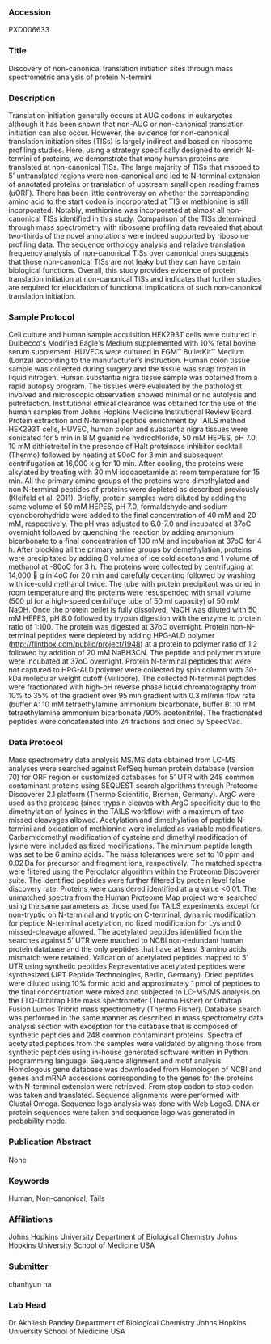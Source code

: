 ### Accession
PXD006633

### Title
Discovery of non-canonical translation initiation sites through mass spectrometric analysis of protein N-termini

### Description
Translation initiation generally occurs at AUG codons in eukaryotes although it has been shown that non-AUG or non-canonical translation initiation can also occur. However, the evidence for non-canonical translation initiation sites (TISs) is largely indirect and based on ribosome profiling studies. Here, using a strategy specifically designed to enrich N-termini of proteins, we demonstrate that many human proteins are translated at non-canonical TISs. The large majority of TISs that mapped to 5’ untranslated regions were non-canonical and led to N-terminal extension of annotated proteins or translation of upstream small open reading frames (uORF). There has been little controversy on whether the corresponding amino acid to the start codon is incorporated at TIS or methionine is still incorporated. Notably, methionine was incorporated at almost all non-canonical TISs identified in this study. Comparison of the TISs determined through mass spectrometry with ribosome profiling data revealed that about two-thirds of the novel annotations were indeed supported by ribosome profiling data. The sequence orthology analysis and relative translation frequency analysis of non-canonical TISs over canonical ones suggests that those non-canonical TISs are not leaky but they can have certain biological functions. Overall, this study provides evidence of protein translation initiation at non-canonical TISs and indicates that further studies are required for elucidation of functional implications of such non-canonical translation initiation.

### Sample Protocol
Cell culture and human sample acquisition   HEK293T cells were cultured in Dulbecco's Modified Eagle's Medium supplemented with 10% fetal bovine serum supplement. HUVECs were cultured in EGM™ BulletKit™ Medium (Lonza) according to the manufacturer’s instruction. Human colon tissue sample was collected during surgery and the tissue was snap frozen in liquid nitrogen. Human substantia nigra tissue sample was obtained from a rapid autopsy program. The tissues were evaluated by the pathologist involved and microscopic observation showed minimal or no autolysis and putrefaction. Institutional ethical clearance was obtained for the use of the human samples from Johns Hopkins Medicine Institutional Review Board.   Protein extraction and N-terminal peptide enrichment by TAILS method HEK293T cells, HUVEC, human colon and substantia nigra tissues were sonicated for 5 min in 8 M guanidine hydrochloride, 50 mM HEPES, pH 7.0, 10 mM dithiotreitol in the presence of Halt proteinase inhibitor cocktail (Thermo) followed by heating at 90oC for 3 min and subsequent centrifugation at 16,000 x g for 10 min. After cooling, the proteins were alkylated by treating with 30 mM iodoacetamide at room temperature for 15 min. All the primary amine groups of the proteins were dimethylated and non N-terminal peptides of proteins were depleted as described previously (Kleifeld et al. 2011). Briefly, protein samples were diluted by adding the same volume of 50 mM HEPES, pH 7.0, formaldehyde and sodium cyanoborohydride were added to the final concentration of 40 mM and 20 mM, respectively. The pH was adjusted to 6.0-7.0 and incubated at 37oC overnight followed by quenching the reaction by adding ammonium bicarbonate to a final concentration of 100 mM and incubation at 37oC for 4 h.  After blocking all the primary amine groups by demethylation, proteins were precipitated by adding 8 volumes of ice cold acetone and 1 volume of methanol   at -80oC for 3 h. The proteins were collected by centrifuging at 14,000  g in 4oC for 20 min and carefully decanting followed by washing with ice-cold methanol twice. The tube with protein precipitant was dried in room temperature and the proteins were resuspended with small volume (500 µl for a high-speed centrifuge tube of 50 ml capacity) of 50 mM NaOH. Once the protein pellet is fully dissolved, NaOH was diluted with 50 mM HEPES, pH 8.0 followed by trypsin digestion with the enzyme to protein ratio of 1:100. The protein was digested at 37oC overnight. Protein non-N-terminal peptides were depleted by adding HPG-ALD polymer (http://flintbox.com/public/project/1948) at a protein to polymer ratio of 1:2 followed by addition of 20 mM NaBH3CN. The peptide and polymer mixture were incubated at 37oC overnight. Protein N-terminal peptides that were not captured to HPG-ALD polymer were collected by spin column with 30-kDa molecular weight cutoff (Millipore). The collected N-terminal peptides were fractionated with high-pH reverse phase liquid chromatography from 10% to 35% of the gradient over 95 min gradient with 0.3 ml/min flow rate (buffer A: 10 mM tetraethylamine ammonium bicarbonate, buffer B: 10 mM tetraethylamine ammonium bicarbonate /90% acetonitrile). The fractionated peptides were concatenated into 24 fractions and dried by SpeedVac.

### Data Protocol
Mass spectrometry data analysis MS/MS data obtained from LC-MS analyses were searched against RefSeq human protein database (version 70) for ORF region or customized databases for 5’ UTR with 248 common contaminant proteins using SEQUEST search algorithms through Proteome Discoverer 2.1 platform (Thermo Scientific, Bremen, Germany). ArgC were used as the protease (since trypsin cleaves with ArgC specificity due to the dimethylation of lysines in the TAILS workflow) with a maximum of two missed cleavages allowed. Acetylation and dimethylation of peptide N-termini and oxidation of methionine were included as variable modifications. Carbamidomethyl modification of cysteine and dimethyl modification of lysine were included as fixed modifications. The minimum peptide length was set to be 6 amino acids. The mass tolerances were set to 10 ppm and 0.02 Da for precursor and fragment ions, respectively. The matched spectra were filtered using the Percolator algorithm within the Proteome Discoverer suite. The identified peptides were further filtered by protein level false discovery rate. Proteins were considered identified at a q value <0.01. The unmatched spectra from the Human Proteome Map project were searched using the same parameters as those used for TAILS experiments except for non-tryptic on N-terminal and tryptic on C-terminal, dynamic modification for peptide N-terminal acetylation, no fixed modification for Lys and 0 missed-cleavage allowed. The acetylated peptides identified from the searches against 5’ UTR were matched to NCBI non-redundant human protein database and the only peptides that have at least 3 amino acids mismatch were retained.  Validation of acetylated peptides mapped to 5’ UTR using synthetic peptides Representative acetylated peptides were synthesized (JPT Peptide Technologies, Berlin, Germany). Dried peptides were diluted using 10% formic acid and approximately 1 pmol of peptides to the final concentration were mixed and subjected to LC-MS/MS analysis on the LTQ-Orbitrap Elite mass spectrometer (Thermo Fisher) or Orbitrap Fusion Lumos Tribrid mass spectrometry (Thermo Fisher). Database search was performed in the same manner as described in mass spectrometry data analysis section with exception for the database that is composed of synthetic peptides and 248 common contaminant proteins. Spectra of acetylated peptides from the samples were validated by aligning those from synthetic peptides using in-house generated software written in Python programming language.   Sequence alignment and motif analysis Homologous gene database was downloaded from Homologen of NCBI and genes and mRNA accessions corresponding to the genes for the proteins with N-terminal extension were retrieved. From stop codon to stop codon was taken and translated. Sequence alignments were performed with Clustal Omega. Sequence logo analysis was done with Web Logo3. DNA or protein sequences were taken and sequence logo was generated in probability mode.

### Publication Abstract
None

### Keywords
Human, Non-canonical, Tails

### Affiliations
Johns Hopkins University
Department of Biological Chemistry Johns Hopkins University School of Medicine USA

### Submitter
chanhyun na

### Lab Head
Dr Akhilesh Pandey
Department of Biological Chemistry Johns Hopkins University School of Medicine USA



